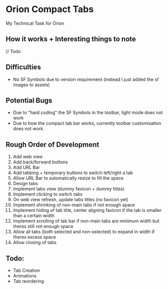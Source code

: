 # Orion Compact Tabs
My Technical Task for Orion

## How it works + Interesting things to note
// Todo

## Difficulties
- No SF Symbols due to version requirement (instead I just added the sf images to assets)

## Potential Bugs
- Due to "hard coding" the SF Symbols in the toolbar, light mode does not work
- Due to how the compact tab bar works, currently toolbar customisation does not work.

## Rough Order of Development
1. Add web view
2. Add back/forward buttons
3. Add URL Bar
4. Add tabbing + temporary buttons to switch left/right a tab
5. Allow URL Bar to automatically resize to fill the space
6. Design tabs
7. Implement tabs view (dummy favicon + dummy titles)
8. Implement clicking to switch tabs
9. On web view refresh, update tabs titles (no favicon yet)
10. Implement shrinking of non-main tabs if not enough space
11. Implement hiding of tab title, center aligning favicon if the tab is smaller than a certain width
12. Implement scrolling of tab bar if non-main tabs are minimum width but theres still not enough space
13. Allow all tabs (both selected and non-selected) to expand in width if theres excess space
14. Allow closing of tabs

## Todo:
- Tab Creation
- Animations
- Tab reordering
